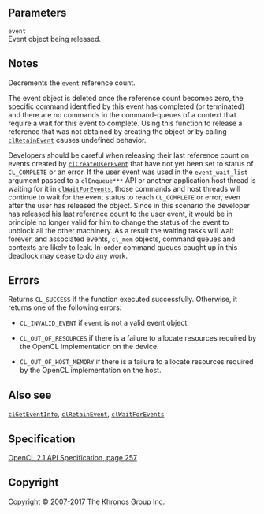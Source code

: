 
## Parameters

`event`  
Event object being released.

## Notes

Decrements the `event` reference count.

The event object is deleted once the reference count becomes zero, the
specific command identified by this event has completed (or terminated)
and there are no commands in the command-queues of a context that
require a wait for this event to complete. Using this function to
release a reference that was not obtained by creating the object or by
calling [`clRetainEvent`](clRetainEvent.html) causes undefined behavior.

Developers should be careful when releasing their last reference count
on events created by [`clCreateUserEvent`](clCreateUserEvent.html) that
have not yet been set to status of `CL_COMPLETE` or an error. If the
user event was used in the `event_wait_list` argument passed to a
`clEnqueue***` API or another application host thread is waiting for it
in [`clWaitForEvents`](clWaitForEvents.html), those commands and host
threads will continue to wait for the event status to reach
`CL_COMPLETE` or error, even after the user has released the object.
Since in this scenario the developer has released his last reference
count to the user event, it would be in principle no longer valid for
him to change the status of the event to unblock all the other
machinery. As a result the waiting tasks will wait forever, and
associated events, `cl_mem` objects, command queues and contexts are
likely to leak. In-order command queues caught up in this deadlock may
cease to do any work.

## Errors

Returns `CL_SUCCESS` if the function executed successfully. Otherwise,
it returns one of the following errors:

-   `CL_INVALID_EVENT` if `event` is not a valid event object.

-   `CL_OUT_OF_RESOURCES` if there is a failure to allocate resources
    required by the OpenCL implementation on the device.

-   `CL_OUT_OF_HOST_MEMORY` if there is a failure to allocate resources
    required by the OpenCL implementation on the host.

## Also see

[`clGetEventInfo`](clGetEventInfo.html),
[`clRetainEvent`](clRetainEvent.html),
[`clWaitForEvents`](clWaitForEvents.html)

## Specification

[OpenCL 2.1 API Specification, page
257](https://www.khronos.org/registry/cl/specs/opencl-2.1.pdf#page=257)

## Copyright

[Copyright © 2007-2017 The Khronos Group Inc.](copyright.html)
